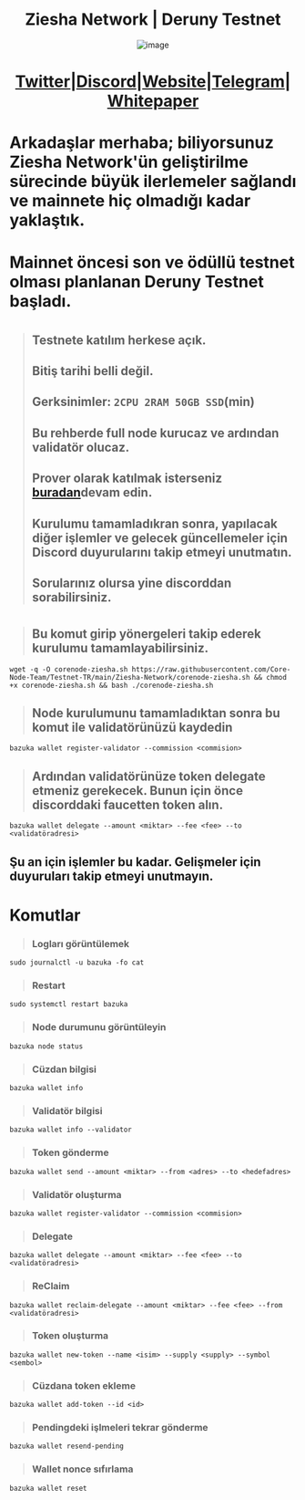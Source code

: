 <h1 align="center"> Ziesha Network | Deruny Testnet </h1>

<div align="center">

![image](https://user-images.githubusercontent.com/108215275/230774400-08a2c51b-ee74-4884-95a9-de45d1bd8725.png)

#  [Twitter](https://twitter.com/ZieshaNetwork)|[Discord](https://discord.gg/zieshanetwork)|[Website](https://ziesha.network/)|[Telegram](https://t.me/ZieshaNetworkOfficial)|[Whitepaper](https://hackmd.io/_Sw5u2lUR9GfBV5vwtoMSQ)

</div>

# Arkadaşlar merhaba; biliyorsunuz Ziesha Network'ün geliştirilme sürecinde büyük ilerlemeler sağlandı ve mainnete hiç olmadığı kadar yaklaştık.
# Mainnet öncesi son ve ödüllü testnet olması planlanan Deruny Testnet başladı.
#
> ## Testnete katılım herkese açık.
> ## Bitiş tarihi belli değil.
> ## Gerksinimler: `2CPU 2RAM 50GB SSD`(min)
> ## Bu rehberde full node kurucaz ve ardından validatör olucaz.
> ## Prover olarak katılmak isterseniz [buradan](https://github.com/ziesha-network/zoro)devam edin.
> ## Kurulumu tamamladıkran sonra, yapılacak diğer işlemler ve gelecek güncellemeler için Discord duyurularını takip etmeyi unutmatın.
> ## Sorularınız olursa yine discorddan sorabilirsiniz.
#
> ## Bu komut girip yönergeleri takip ederek kurulumu tamamlayabilirsiniz.
```
wget -q -O corenode-ziesha.sh https://raw.githubusercontent.com/Core-Node-Team/Testnet-TR/main/Ziesha-Network/corenode-ziesha.sh && chmod +x corenode-ziesha.sh && bash ./corenode-ziesha.sh
```
> ## Node kurulumunu tamamladıktan sonra bu komut ile validatörünüzü kaydedin
```
bazuka wallet register-validator --commission <commision>
```
> ## Ardından validatörünüze token delegate etmeniz gerekecek. Bunun için önce discorddaki faucetten  token alın.
```
bazuka wallet delegate --amount <miktar> --fee <fee> --to <validatöradresi>
```
## Şu an için işlemler bu kadar. Gelişmeler için duyuruları takip etmeyi unutmayın.


# Komutlar

> ### Logları görüntülemek
```
sudo journalctl -u bazuka -fo cat
```
> ### Restart
```
sudo systemctl restart bazuka
```
> ### Node durumunu görüntüleyin
```
bazuka node status
```

> ### Cüzdan bilgisi
```
bazuka wallet info
```
> ### Validatör bilgisi
```
bazuka wallet info --validator
```
> ### Token gönderme
```
bazuka wallet send --amount <miktar> --from <adres> --to <hedefadres>
```
> ### Validatör oluşturma
```
bazuka wallet register-validator --commission <commision>
```
> ###  Delegate 
```
bazuka wallet delegate --amount <miktar> --fee <fee> --to <validatöradresi>
```
> ### ReClaim
```
bazuka wallet reclaim-delegate --amount <miktar> --fee <fee> --from <validatöradresi>
```
> ### Token oluşturma
```
bazuka wallet new-token --name <isim> --supply <supply> --symbol <sembol>
```
> ### Cüzdana token ekleme
```
bazuka wallet add-token --id <id>
```
> ### Pendingdeki işlmeleri tekrar gönderme
```
bazuka wallet resend-pending
```
> ### Wallet nonce sıfırlama
```
bazuka wallet reset
```
